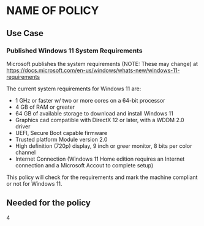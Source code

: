 # NAME OF POLICY

## Use Case

### Published Windows 11 System Requirements

Microsoft publishes the system requirements (NOTE: These may change) at <https://docs.microsoft.com/en-us/windows/whats-new/windows-11-requirements>

The current system requirements for Windows 11 are:

- 1 GHz or faster w/ two or more cores on a 64-bit processor
- 4 GB of RAM or greater
- 64 GB of available storage to download and install Windows 11
- Graphics cad compatible with DirectX 12 or later, with a WDDM 2.0 driver
- UEFI, Secure Boot capable firmware
- Trusted platform Module version 2.0
- High definition (720p) display, 9 inch or greer monitor, 8 bits per color channel
- Internet Connection (Windows 11 Home edition requires an Internet connection and a Microsoft Accout to complete setup)

This policy will check for the requirements and mark the machine compliant or not for Windows 11.

## Needed for the policy

4
